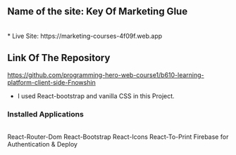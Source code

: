 ## Name of the site: Key Of Marketing Glue
<br>
* Live Site: https://marketing-courses-4f09f.web.app

## Link Of The Repository 
https://github.com/programming-hero-web-course1/b610-learning-platform-client-side-Fnowshin

* I used React-bootstrap and vanilla CSS in this Project.

### Installed Applications
<br>
 React-Router-Dom
 React-Bootstrap
 React-Icons
 React-To-Print
 Firebase for Authentication & Deploy 


